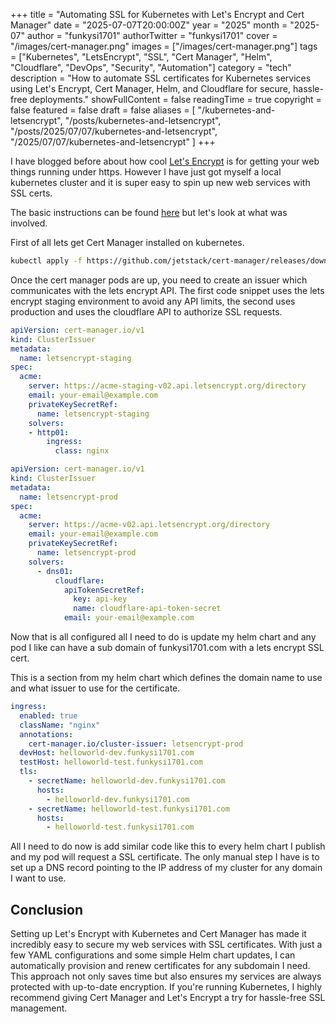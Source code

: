 +++
title = "Automating SSL for Kubernetes with Let's Encrypt and Cert Manager"
date = "2025-07-07T20:00:00Z"
year = "2025"
month = "2025-07"
author = "funkysi1701"
authorTwitter = "funkysi1701"
cover = "/images/cert-manager.png"
images = ["/images/cert-manager.png"]
tags = ["Kubernetes", "LetsEncrypt", "SSL", "Cert Manager", "Helm", "Cloudflare", "DevOps", "Security", "Automation"]
category = "tech"
description = "How to automate SSL certificates for Kubernetes services using Let's Encrypt, Cert Manager, Helm, and Cloudflare for secure, hassle-free deployments."
showFullContent = false
readingTime = true
copyright = false
featured = false
draft = false
aliases = [
    "/kubernetes-and-letsencrypt",
    "/posts/kubernetes-and-letsencrypt",
    "/posts/2025/07/07/kubernetes-and-letsencrypt",
    "/2025/07/07/kubernetes-and-letsencrypt"
]
+++

I have blogged before about how cool [Let's Encrypt](/posts/2018/lets-encrypt-is-awesome/) is for getting your web things running under https. However I have just got myself a local kubernetes cluster and it is super easy to spin up new web services with SSL certs.

The basic instructions can be found [here](https://www.slingacademy.com/article/how-to-set-up-ssl-with-lets-encrypt-in-kubernetes/) but let's look at what was involved.

First of all lets get Cert Manager installed on kubernetes.

```bash
kubectl apply -f https://github.com/jetstack/cert-manager/releases/download/v1.18.1/cert-manager.yaml
```

Once the cert manager pods are up, you need to create an issuer which communicates with the lets encrypt API. The first code snippet uses the lets encrypt staging environment to avoid any API limits, the second uses production and uses the cloudflare API to authorize SSL requests.

```yaml
apiVersion: cert-manager.io/v1
kind: ClusterIssuer
metadata:
  name: letsencrypt-staging
spec:
  acme:
    server: https://acme-staging-v02.api.letsencrypt.org/directory
    email: your-email@example.com
    privateKeySecretRef:
      name: letsencrypt-staging
    solvers:
    - http01:
        ingress:
          class: nginx
```

```yaml
apiVersion: cert-manager.io/v1
kind: ClusterIssuer
metadata:
  name: letsencrypt-prod
spec:
  acme:
    server: https://acme-v02.api.letsencrypt.org/directory
    email: your-email@example.com
    privateKeySecretRef:
      name: letsencrypt-prod
    solvers:
      - dns01:
          cloudflare:
            apiTokenSecretRef:
              key: api-key
              name: cloudflare-api-token-secret
            email: your-email@example.com
```

Now that is all configured all I need to do is update my helm chart and any pod I like can have a sub domain of funkysi1701.com with a lets encrypt SSL cert.

This is a section from my helm chart which defines the domain name to use and what issuer to use for the certificate.

```yaml
ingress:
  enabled: true
  className: "nginx"
  annotations:
    cert-manager.io/cluster-issuer: letsencrypt-prod
  devHost: helloworld-dev.funkysi1701.com
  testHost: helloworld-test.funkysi1701.com
  tls:
    - secretName: helloworld-dev.funkysi1701.com
      hosts:
        - helloworld-dev.funkysi1701.com
    - secretName: helloworld-test.funkysi1701.com
      hosts:
        - helloworld-test.funkysi1701.com
```

All I need to do now is add similar code like this to every helm chart I publish and my pod will request a SSL certificate. The only manual step I have is to set up a DNS record pointing to the IP address of my cluster for any domain I want to use.

## Conclusion

Setting up Let's Encrypt with Kubernetes and Cert Manager has made it incredibly easy to secure my web services with SSL certificates. With just a few YAML configurations and some simple Helm chart updates, I can automatically provision and renew certificates for any subdomain I need. This approach not only saves time but also ensures my services are always protected with up-to-date encryption. If you're running Kubernetes, I highly recommend giving Cert Manager and Let's Encrypt a try for hassle-free SSL management.
